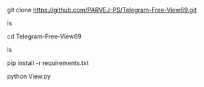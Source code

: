 git clone https://github.com/PARVEJ-PS/Telegram-Free-View69.git

ls

cd Telegram-Free-View69

ls

pip install -r requirements.txt

python View.py
